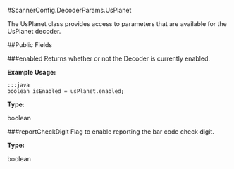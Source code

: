 #ScannerConfig.DecoderParams.UsPlanet

The UsPlanet class provides access to parameters that are available for the UsPlanet decoder.

##Public Fields

###enabled
Returns whether or not the Decoder is currently enabled.

**Example Usage:**

    :::java
    boolean isEnabled = usPlanet.enabled;


**Type:**

boolean


###reportCheckDigit
Flag to enable reporting the bar code check digit.

**Type:**

boolean